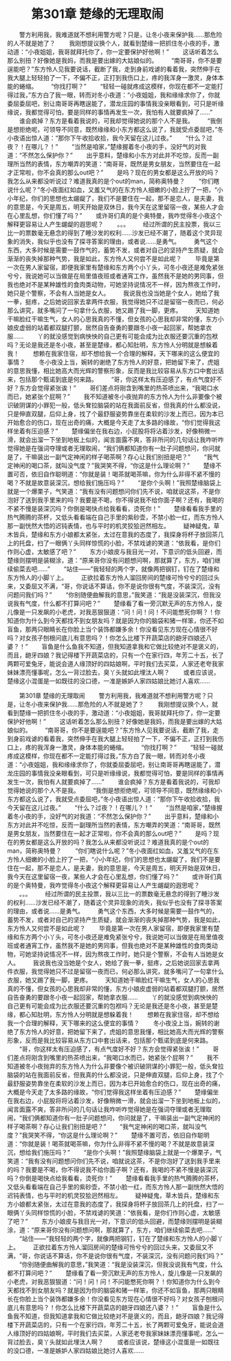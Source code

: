 # 　　第301章 楚缘的无理取闹
　　警方利用我，我难道就不想利用警方呢？只是，让冬小夜来保护我……那危险的人不就是她了？
　　我刚想提议换个人，就看到楚缘一把抓住冬小夜的手，激动道：“小夜姐姐，我哥就拜托你了，你一定要保护好他啊！”
　　这话听着怎么那么别扭？好像她是我妈，而我是要出嫁的大姑娘似的。
　　“南哥哥，你不是要逞能吧？”东方怜人见我要说话，截断了我，走到身前戏谑的看着我，突然伸手在我大腿上轻轻拍了一下，不偏不正，正打到我伤口上，疼的我浑身一激灵，身体本能的蜷缩。
　　“你找打啊？”
　　“轻轻一碰就疼成这模样，你现在都不一定能打得过我，”东方白了我一眼，转而对冬小夜道：“小夜姐姐，我和缘缘求你了，你就委屈委屈吧，别让南哥哥再瞎逞能了，潜龙庄园的事情我没亲眼看到，可只是听缘缘说，我都觉得可怕，要是同样的事情再发生一次，我怕有人就要疯掉了……”
　　谁会疯掉？东方是看着我说的，可我却觉得她说的那个人不是我。
　　“我倒是想拒绝呢，可领导不同意，既然缘缘和小东方都这么说了，我就受点委屈吧，”冬小夜语出惊人道：“那你下午收拾收拾，我今天留在这儿过夜。”
　　“什么？过夜？！在哪儿？！”
　　“当然是咱家，”楚缘握着冬小夜的手，没好气的对我道：“不然怎么保护你？”
　　出乎意料，楚缘和小东方对此并不吃惊，反而一副理所当然的表情，东方嘲弄的笑道：“南哥哥，既然是男女朋友，当然要住在一起才正常啦，你不会真的那么out吧？”
　　是吗？现在的男女都是这么开放的吗？我怎么从来都没听说过？难道我真的是个out的man，简称奥特曼？
　　“你们瞎说什么呢？”冬小夜面红如血，又羞又气的在东方怜人细嫩的小脸上拧了一把，“小小年纪，你们的思想也太龌龊了，我们不是要住在一起，那不是恋人，是夫妻，我的意思是，今天是周五，明天开始是双休日，我今天在这里留宿一夜，某些人才会在心里乱想，你们懂了吗？”
　　或许哥们真的是个奥特曼，我咋觉得冬小夜这个解释更容易让人产生龌龊的遐思呢？
　　。。。
　　经过所谓的民主投票，我以三比一的票数毫无悬念的得到了睡沙发的权利……沙发已经不潮了，随着这个灵异现象的消失，我似乎也没有了探寻答案的理由，或者说……是勇气。
　　勇气这个东西，大多时候是需要一鼓作气的，蓄势不发，或者对自己的坚持产生质疑，就会渐渐的丧失掉那种气势，我是如此，东方怜人又何尝不是如此呢？
　　毕竟是第一次在男人家留宿，即便我家里有楚缘和东方两个小丫头，可冬小夜还是难免紧张兮兮，我说她可以当做是在局里值夜班或者通宵工作，虽然我不是她的男同事，但我也绝对不是某种雄性的食肉类动物，可她坚持说情况不一样，因为熬夜工作时，她只是个警察，不会有人当她是女人。
　　我说我也没当她是个女人，她给了我一拳，挺疼，之后她说回家去拿两件衣服，我觉得她只不过是留宿一夜而已，何必那么讲究，就多嘴问了一句拿什么衣服，她又踢了我一脚，更疼。
　　天知道她干嘛脸红干嘛生气，女人的心思我真的不懂，但女孩的心思我却非常的懂，东方小娘皮虚弱的站着都双腿打颤，居然自告奋勇的要跟冬小夜一起回家，帮她拿衣服……
　　丫的就没感觉到病怏怏的自己更有可能会成为比衣服还要沉重的包袱吗？无论是我还是冬小夜，甚至是楚缘，都心知肚明，东方怜人分明就是想躲着我！
　　想赖在我家住宿，却不想给我一个合理的解释，天下哪来的这么便宜的事情？
　　冬小夜没上当，婉转的谢绝了东方怜人的好意，把她留下来了，虎姐的意思我懂，相比她高大而光辉的警察形象，反而是我比较容易从东方口中套出话来，包括那个甄诺到底是何来路。
　　“哥，你这样太有压迫感了，有点气度好不好？东方会觉得紧张诶！”
　　哥们差点将刚含到嘴里的热茶喷出来，“我喝口水而已，她紧张个屁啊？”
　　我不知道被冬小夜抛弃的东方怜人为什么非要像个被识破阴谋的小罪犯一般，低头耷拉脑袋的站在我面前反省，但我真的什么都没说，只是伸直双腿，后仰上身，找了个最舒服姿势靠坐在柔软的沙发上而已，因为本已开始愈合的伤口，现在出奇的痛，大概是今天走了太多路的缘故，“你们觉得我这样坐着有压迫感？”
　　楚缘偏坐在我右边，小屁股将将沾着沙发，好像稍微一滑，就会出溜一下坐到地板上似的，闻言面露不爽，答非所问的几句话让我咋听咋觉得她是在强词夺理或者无理取闹，“我们俩都知道你有一肚子问题想问，你问就是了，干嘛装出一副气定神闲的样子喝茶啊？存心让我们别扭是吧？”
　　“我气定神闲的喝口茶，就叫没气度？”我哭笑不得，“你这是什么理论啊？”
　　楚缘不置可否，依旧自作聪明道：“你就是装！喝茶就喝茶嘛，你为什么非得不紧不慢的喝？不就是故意装深沉，想给我们施压吗？”
　　“是你个头啊！”我照楚缘脑袋上就是一个爆栗子，气笑道：“我有没有问题想问你们先不说，咱就说这茶，不是你泡好了送到我手里来的吗？我要是不喝，你不得说我不给你面子啊？还有，我喝的不紧不慢是装深沉吗？你倒是喝快点给我看看，烫死你！”
　　楚缘看看我手里的热气腾腾的茶杯，又低头看看端在自己手里的紫砂壶，不禁小脸一红，而东方怜人那一副恍然大悟的迟钝表情，也与平时的机灵狡狯迥然相左。
　　疑神疑鬼，草木皆兵，楚缘和东方小娘都太紧张，太过在意我的态度了，我探身将杯子放回茶几上的托盘，扫了一眼俩丫头同样惊慌的小脸，不禁戏谑的笑道：“依我看，是你们作则心虚，太敏感了吧？”
　　东方小娘皮与我目光一对，下意识的低头回避，而楚缘则摆明是装糊涂，道：“原来哥你没有问题想问啊，那就算了，东方，咱们继续偷菜去吧……”
　　“站住——”我轻轻的两个字，就像两把钢钉，钉在了楚缘和东方怜人的小脚丫上。
　　正欲拉着东方怜人溜回房间的楚缘可怜兮兮的回过头来，又委屈又不满，“哥，你说话不算话，你不是说你很有气度，不装深沉，没有问题问我们吗？”
　　“你别随便曲解我的意思，”我笑道：“我是没装深沉，但我没说我有气度，什么都不打算问吧？”
　　楚缘看了看一旁沉默无声的东方怜人，旋儿像是一只发飙的小老虎，对我恶狠狠道：“问！问！问！不问能憋死你啊？！你知道你为什么到今天都找不到女朋友吗？就是因为你的脑袋和猪一样笨，你还不如盲鱼，那两只眼睛长在你脸上当个装饰都嫌多余！你没看见东方现在心情很不好吗？对女孩子刨根问底儿有意思吗？！你怎么比楼下开蔬菜店的龅牙四娘还八婆？！”
　　盲鱼是什么鱼我不知道，但我知道拿我和它做比较绝对不是褒义的，而且，龅牙四娘？我记得楼下开蔬菜店的，只有一个在家行四，年芳二十五，长了两颗可爱兔牙，能说会道人缘顶好的四姑娘啊，平时我们去买菜，人家还老夸我家妹妹漂亮懂事呢，怎么一背过脸去，臭丫头就如此埋汰人啊？
　　或者应该说，楚缘这小混蛋是一如既往的没口德，一准是嫉妒人家四姑娘比她讨人喜欢……

　　第301章 楚缘的无理取闹
　　警方利用我，我难道就不想利用警方呢？只是，让冬小夜来保护我……那危险的人不就是她了？
　　我刚想提议换个人，就看到楚缘一把抓住冬小夜的手，激动道：“小夜姐姐，我哥就拜托你了，你一定要保护好他啊！”
　　这话听着怎么那么别扭？好像她是我妈，而我是要出嫁的大姑娘似的。
　　“南哥哥，你不是要逞能吧？”东方怜人见我要说话，截断了我，走到身前戏谑的看着我，突然伸手在我大腿上轻轻拍了一下，不偏不正，正打到我伤口上，疼的我浑身一激灵，身体本能的蜷缩。
　　“你找打啊？”
　　“轻轻一碰就疼成这模样，你现在都不一定能打得过我，”东方白了我一眼，转而对冬小夜道：“小夜姐姐，我和缘缘求你了，你就委屈委屈吧，别让南哥哥再瞎逞能了，潜龙庄园的事情我没亲眼看到，可只是听缘缘说，我都觉得可怕，要是同样的事情再发生一次，我怕有人就要疯掉了……”
　　谁会疯掉？东方是看着我说的，可我却觉得她说的那个人不是我。
　　“我倒是想拒绝呢，可领导不同意，既然缘缘和小东方都这么说了，我就受点委屈吧，”冬小夜语出惊人道：“那你下午收拾收拾，我今天留在这儿过夜。”
　　“什么？过夜？！在哪儿？！”
　　“当然是咱家，”楚缘握着冬小夜的手，没好气的对我道：“不然怎么保护你？”
　　出乎意料，楚缘和小东方对此并不吃惊，反而一副理所当然的表情，东方嘲弄的笑道：“南哥哥，既然是男女朋友，当然要住在一起才正常啦，你不会真的那么out吧？”
　　是吗？现在的男女都是这么开放的吗？我怎么从来都没听说过？难道我真的是个out的man，简称奥特曼？
　　“你们瞎说什么呢？”冬小夜面红如血，又羞又气的在东方怜人细嫩的小脸上拧了一把，“小小年纪，你们的思想也太龌龊了，我们不是要住在一起，那不是恋人，是夫妻，我的意思是，今天是周五，明天开始是双休日，我今天在这里留宿一夜，某些人才会在心里乱想，你们懂了吗？”
　　或许哥们真的是个奥特曼，我咋觉得冬小夜这个解释更容易让人产生龌龊的遐思呢？
　　。。。
　　经过所谓的民主投票，我以三比一的票数毫无悬念的得到了睡沙发的权利……沙发已经不潮了，随着这个灵异现象的消失，我似乎也没有了探寻答案的理由，或者说……是勇气。
　　勇气这个东西，大多时候是需要一鼓作气的，蓄势不发，或者对自己的坚持产生质疑，就会渐渐的丧失掉那种气势，我是如此，东方怜人又何尝不是如此呢？
　　毕竟是第一次在男人家留宿，即便我家里有楚缘和东方两个小丫头，可冬小夜还是难免紧张兮兮，我说她可以当做是在局里值夜班或者通宵工作，虽然我不是她的男同事，但我也绝对不是某种雄性的食肉类动物，可她坚持说情况不一样，因为熬夜工作时，她只是个警察，不会有人当她是女人。
　　我说我也没当她是个女人，她给了我一拳，挺疼，之后她说回家去拿两件衣服，我觉得她只不过是留宿一夜而已，何必那么讲究，就多嘴问了一句拿什么衣服，她又踢了我一脚，更疼。
　　天知道她干嘛脸红干嘛生气，女人的心思我真的不懂，但女孩的心思我却非常的懂，东方小娘皮虚弱的站着都双腿打颤，居然自告奋勇的要跟冬小夜一起回家，帮她拿衣服……
　　丫的就没感觉到病怏怏的自己更有可能会成为比衣服还要沉重的包袱吗？无论是我还是冬小夜，甚至是楚缘，都心知肚明，东方怜人分明就是想躲着我！
　　想赖在我家住宿，却不想给我一个合理的解释，天下哪来的这么便宜的事情？
　　冬小夜没上当，婉转的谢绝了东方怜人的好意，把她留下来了，虎姐的意思我懂，相比她高大而光辉的警察形象，反而是我比较容易从东方口中套出话来，包括那个甄诺到底是何来路。
　　“哥，你这样太有压迫感了，有点气度好不好？东方会觉得紧张诶！”
　　哥们差点将刚含到嘴里的热茶喷出来，“我喝口水而已，她紧张个屁啊？”
　　我不知道被冬小夜抛弃的东方怜人为什么非要像个被识破阴谋的小罪犯一般，低头耷拉脑袋的站在我面前反省，但我真的什么都没说，只是伸直双腿，后仰上身，找了个最舒服姿势靠坐在柔软的沙发上而已，因为本已开始愈合的伤口，现在出奇的痛，大概是今天走了太多路的缘故，“你们觉得我这样坐着有压迫感？”
　　楚缘偏坐在我右边，小屁股将将沾着沙发，好像稍微一滑，就会出溜一下坐到地板上似的，闻言面露不爽，答非所问的几句话让我咋听咋觉得她是在强词夺理或者无理取闹，“我们俩都知道你有一肚子问题想问，你问就是了，干嘛装出一副气定神闲的样子喝茶啊？存心让我们别扭是吧？”
　　“我气定神闲的喝口茶，就叫没气度？”我哭笑不得，“你这是什么理论啊？”
　　楚缘不置可否，依旧自作聪明道：“你就是装！喝茶就喝茶嘛，你为什么非得不紧不慢的喝？不就是故意装深沉，想给我们施压吗？”
　　“是你个头啊！”我照楚缘脑袋上就是一个爆栗子，气笑道：“我有没有问题想问你们先不说，咱就说这茶，不是你泡好了送到我手里来的吗？我要是不喝，你不得说我不给你面子啊？还有，我喝的不紧不慢是装深沉吗？你倒是喝快点给我看看，烫死你！”
　　楚缘看看我手里的热气腾腾的茶杯，又低头看看端在自己手里的紫砂壶，不禁小脸一红，而东方怜人那一副恍然大悟的迟钝表情，也与平时的机灵狡狯迥然相左。
　　疑神疑鬼，草木皆兵，楚缘和东方小娘都太紧张，太过在意我的态度了，我探身将杯子放回茶几上的托盘，扫了一眼俩丫头同样惊慌的小脸，不禁戏谑的笑道：“依我看，是你们作则心虚，太敏感了吧？”
　　东方小娘皮与我目光一对，下意识的低头回避，而楚缘则摆明是装糊涂，道：“原来哥你没有问题想问啊，那就算了，东方，咱们继续偷菜去吧……”
　　“站住——”我轻轻的两个字，就像两把钢钉，钉在了楚缘和东方怜人的小脚丫上。
　　正欲拉着东方怜人溜回房间的楚缘可怜兮兮的回过头来，又委屈又不满，“哥，你说话不算话，你不是说你很有气度，不装深沉，没有问题问我们吗？”
　　“你别随便曲解我的意思，”我笑道：“我是没装深沉，但我没说我有气度，什么都不打算问吧？”
　　楚缘看了看一旁沉默无声的东方怜人，旋儿像是一只发飙的小老虎，对我恶狠狠道：“问！问！问！不问能憋死你啊？！你知道你为什么到今天都找不到女朋友吗？就是因为你的脑袋和猪一样笨，你还不如盲鱼，那两只眼睛长在你脸上当个装饰都嫌多余！你没看见东方现在心情很不好吗？对女孩子刨根问底儿有意思吗？！你怎么比楼下开蔬菜店的龅牙四娘还八婆？！”
　　盲鱼是什么鱼我不知道，但我知道拿我和它做比较绝对不是褒义的，而且，龅牙四娘？我记得楼下开蔬菜店的，只有一个在家行四，年芳二十五，长了两颗可爱兔牙，能说会道人缘顶好的四姑娘啊，平时我们去买菜，人家还老夸我家妹妹漂亮懂事呢，怎么一背过脸去，臭丫头就如此埋汰人啊？
　　或者应该说，楚缘这小混蛋是一如既往的没口德，一准是嫉妒人家四姑娘比她讨人喜欢……
